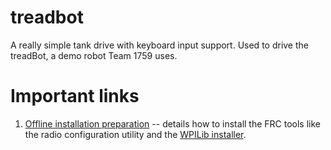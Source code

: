 # treadbot
A really simple tank drive with keyboard input support.  Used to drive the treadBot, a demo robot Team 1759 uses.

Important links
===============

1. [Offline installation preparation](https://docs.wpilib.org/en/stable/docs/zero-to-robot/step-2/offline-installation-preparations.html) -- details how to install the FRC tools like the radio configuration utility and the [WPILib installer](https://github.com/wpilibsuite/allwpilib/releases).
